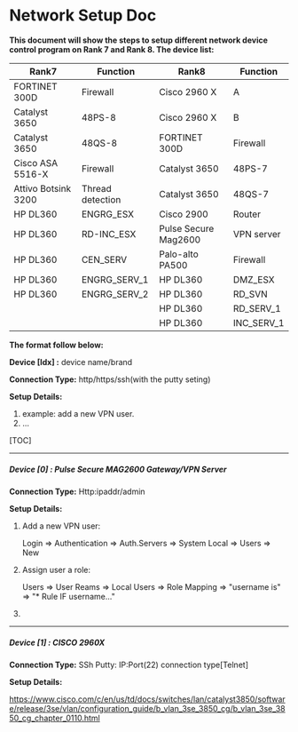 # Network Setup Doc

**This document will show the steps to setup different network device control program on Rank 7 and Rank 8. The device list:**

| Rank7               | Function         | Rank8                | Function   |
| ------------------- | ---------------- | -------------------- | ---------- |
| FORTINET 300D       | Firewall         | Cisco 2960 X         | A          |
| Catalyst 3650       | 48PS-8           | Cisco 2960 X         | B          |
| Catalyst 3650       | 48QS-8           | FORTINET 300D        | Firewall   |
| Cisco ASA 5516-X    | Firewall         | Catalyst 3650        | 48PS-7     |
| Attivo Botsink 3200 | Thread detection | Catalyst 3650        | 48QS-7     |
| HP DL360            | ENGRG_ESX        | Cisco 2900           | Router     |
| HP DL360            | RD-INC_ESX       | Pulse Secure Mag2600 | VPN server |
| HP DL360            | CEN_SERV         | Palo-alto PA500      | Firewall   |
| HP DL360            | ENGRG_SERV_1     | HP DL360             | DMZ_ESX    |
| HP DL360            | ENGRG_SERV_2     | HP DL360             | RD_SVN     |
|                     |                  | HP DL360             | RD_SERV_1  |
|                     |                  | HP DL360             | INC_SERV_1 |

**The format follow below:** 

**Device [Idx] :** device name/brand

**Connection Type:** http/https/ssh(with the putty seting)

**Setup Details:** 

1. example: add a new VPN user. 
2. ...

[TOC]

------

##### Device [0] : Pulse Secure MAG2600 Gateway/VPN Server

**Connection Type:** Http:ipaddr/admin

**Setup Details:** 

1. Add a new VPN user: 

   Login => Authentication => Auth.Servers => System Local => Users => New

2. Assign user a role: 

   Users => User Reams => Local Users => Role Mapping => "username is"  => "* Rule IF username..."

3. 

------

##### Device [1] : CISCO 2960X 

**Connection Type:** SSh Putty: IP:Port(22) connection type[Telnet]

**Setup Details:** 

https://www.cisco.com/c/en/us/td/docs/switches/lan/catalyst3850/software/release/3se/vlan/configuration_guide/b_vlan_3se_3850_cg/b_vlan_3se_3850_cg_chapter_0110.html